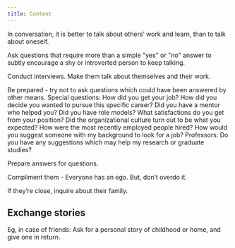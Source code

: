 ```yaml
---
title: Content
---
```




In conversation, it is better to talk about others’ work and learn, than
to talk about oneself.

Ask questions that require more than a simple "yes" or "no" answer to
subtly encourage a shy or introverted person to keep talking.

Conduct interviews. Make them talk about themselves and their work.

Be prepared - try not to ask questions which could have been answered by
other means. Special questions: How did you get your job? How did you
decide you wanted to pursue this specific career? Did you have a mentor
who helped you? Did you have role models? What satisfactions do you get
from your position? Did the organizational culture turn out to be what
you expected? How were the most recently employed people hired? How
would you suggest someone with my background to look for a job?
Professors: Do you have any suggestions which may help my research or
graduate studies?

Prepare answers for questions.

Compliment them - Everyone has an ego. But, don’t overdo it.

If they’re close, inquire about their family.

## Exchange stories

Eg, in case of friends: Ask for a personal story of childhood or home,
and give one in return.
